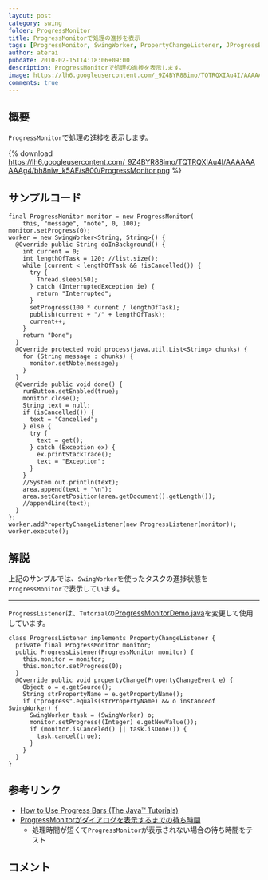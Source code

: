 ```yaml
---
layout: post
category: swing
folder: ProgressMonitor
title: ProgressMonitorで処理の進捗を表示
tags: [ProgressMonitor, SwingWorker, PropertyChangeListener, JProgressBar]
author: aterai
pubdate: 2010-02-15T14:18:06+09:00
description: ProgressMonitorで処理の進捗を表示します。
image: https://lh6.googleusercontent.com/_9Z4BYR88imo/TQTRQXIAu4I/AAAAAAAAAg4/bh8niw_k5AE/s800/ProgressMonitor.png
comments: true
---
```

## 概要
`ProgressMonitor`で処理の進捗を表示します。

{% download https://lh6.googleusercontent.com/_9Z4BYR88imo/TQTRQXIAu4I/AAAAAAAAAg4/bh8niw_k5AE/s800/ProgressMonitor.png %}

## サンプルコード
<pre class="prettyprint"><code>final ProgressMonitor monitor = new ProgressMonitor(
    this, "message", "note", 0, 100);
monitor.setProgress(0);
worker = new SwingWorker&lt;String, String&gt;() {
  @Override public String doInBackground() {
    int current = 0;
    int lengthOfTask = 120; //list.size();
    while (current &lt; lengthOfTask &amp;&amp; !isCancelled()) {
      try {
        Thread.sleep(50);
      } catch (InterruptedException ie) {
        return "Interrupted";
      }
      setProgress(100 * current / lengthOfTask);
      publish(current + "/" + lengthOfTask);
      current++;
    }
    return "Done";
  }
  @Override protected void process(java.util.List&lt;String&gt; chunks) {
    for (String message : chunks) {
      monitor.setNote(message);
    }
  }
  @Override public void done() {
    runButton.setEnabled(true);
    monitor.close();
    String text = null;
    if (isCancelled()) {
      text = "Cancelled";
    } else {
      try {
        text = get();
      } catch (Exception ex) {
        ex.printStackTrace();
        text = "Exception";
      }
    }
    //System.out.println(text);
    area.append(text + "\n");
    area.setCaretPosition(area.getDocument().getLength());
    //appendLine(text);
  }
};
worker.addPropertyChangeListener(new ProgressListener(monitor));
worker.execute();
</code></pre>

## 解説
上記のサンプルでは、`SwingWorker`を使ったタスクの進捗状態を`ProgressMonitor`で表示しています。

- - - -
`ProgressListener`は、`Tutorial`の[ProgressMonitorDemo.java](http://docs.oracle.com/javase/tutorial/uiswing/examples/components/ProgressMonitorDemoProject/src/components/ProgressMonitorDemo.java)を変更して使用しています。

<pre class="prettyprint"><code>class ProgressListener implements PropertyChangeListener {
  private final ProgressMonitor monitor;
  public ProgressListener(ProgressMonitor monitor) {
    this.monitor = monitor;
    this.monitor.setProgress(0);
  }
  @Override public void propertyChange(PropertyChangeEvent e) {
    Object o = e.getSource();
    String strPropertyName = e.getPropertyName();
    if ("progress".equals(strPropertyName) &amp;&amp; o instanceof SwingWorker) {
      SwingWorker task = (SwingWorker) o;
      monitor.setProgress((Integer) e.getNewValue());
      if (monitor.isCanceled() || task.isDone()) {
        task.cancel(true);
      }
    }
  }
}
</code></pre>

## 参考リンク
- [How to Use Progress Bars (The Java™ Tutorials)](http://docs.oracle.com/javase/tutorial/uiswing/components/progress.html)
- [ProgressMonitorがダイアログを表示するまでの待ち時間](http://ateraimemo.com/Swing/MillisToDecideToPopup.html)
    - 処理時間が短くて`ProgressMonitor`が表示されない場合の待ち時間をテスト

<!-- dummy comment line for breaking list -->

## コメント
